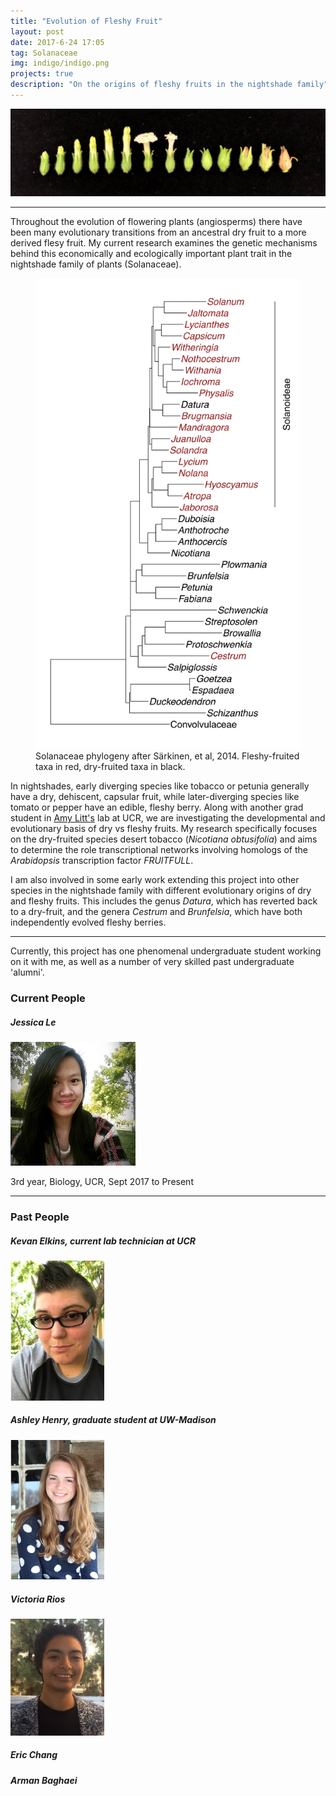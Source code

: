```yaml
---
title: "Evolution of Fleshy Fruit"
layout: post
date: 2017-6-24 17:05
tag: Solanaceae
img: indigo/indigo.png
projects: true
description: "On the origins of fleshy fruits in the nightshade family"
---
```


![Nobtusifolia Series](../assets/images/IMG_1325.jpg)

---
Throughout the evolution of flowering plants (angiosperms) there have been many evolutionary transitions from an ancestral dry fruit to a more derived flesy fruit. My current research examines the genetic mechanisms behind this economically and ecologically important plant trait in the nightshade family of plants (Solanaceae).

<figure>
    <img src="../assets/images/Solanaceae Annotated.jpg" alt="Sarkinen Phylogeny"/>
    <figcaption>Solanaceae phylogeny after Särkinen, et al, 2014. Fleshy-fruited taxa in red, dry-fruited taxa in black.</figcaption>
</figure>

In nightshades, early diverging species like tobacco or petunia generally have a dry, dehiscent, capsular fruit, while later-diverging species like tomato or pepper have an edible, fleshy berry. Along with another grad student in [Amy Litt's](https://plantbiology.ucr.edu/people/faculty/litt.html) lab at UCR, we are investigating the developmental and evolutionary basis of dry vs fleshy fruits. My research specifically focuses on the dry-fruited species desert tobacco (<em>Nicotiana obtusifolia</em>) and aims to determine the role transcriptional networks involving homologs of the <em>Arabidopsis</em> transcription factor <em>FRUITFULL</em>.

I am also involved in some early work extending this project into other species in the nightshade family with different evolutionary origins of dry and fleshy fruits. This includes the genus <em>Datura</em>, which has reverted back to a dry-fruit, and the genera <em>Cestrum</em> and <em>Brunfelsia</em>, which have both independently evolved fleshy berries.

---

Currently, this project has one phenomenal undergraduate student working on it with me, as well as a number of very skilled past undergraduate 'alumni'.

### Current People

##### Jessica Le
<img src="../assets/images/File Nov 15, 1 50 57 PM.jpeg" alt="Jessica Le" width="200"/>

3rd year, Biology, UCR, Sept 2017 to Present

---
### Past People

##### Kevan Elkins, current lab technician at UCR
<img src="../assets/images/Kevan Elkins.png" alt="Kevan Elkins" width="150"/>

##### Ashley Henry, graduate student at UW-Madison
<img src="../assets/images/Ashley Henry.png" alt="Ashley Henry" width="150"/>

##### Victoria Rios
<img src="../assets/images/VictoriaRios.jpg" alt="Victoria Rios" width="150"/>

##### Eric Chang
##### Arman Baghaei




